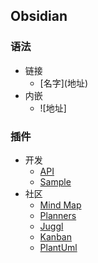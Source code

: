 ## Obsidian
### 语法
- 链接
	- \[名字\](地址)
- 内嵌
	- ![地址]
### 插件
- 开发
	- [API](https://github.com/obsidianmd/obsidian-api)
	- [Sample](https://github.com/obsidianmd/obsidian-sample-plugin)
- 社区
	- [Mind Map](https://github.com/lynchjames/obsidian-mind-map)
	- [Planners](https://github.com/lynchjames/obsidian-day-planner)
	- [Juggl](https://github.com/HEmile/juggl/)
	- [Kanban](https://github.com/mgmeyers/obsidian-kanban)
	- [PlantUml](https://github.com/joethei/obsidian-plantuml)